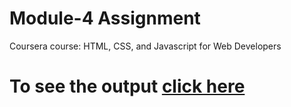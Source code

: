 

# Module-4 Assignment

Coursera course: HTML, CSS, and Javascript for Web Developers

# To see the output [click here](https://subhadipbhowmik.github.io/JHU-html-css-js-assignment/assignment/module4-solution/index.html)

